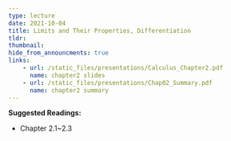 ```yaml
---
type: lecture
date: 2021-10-04
title: Limits and Their Properties, Differentiation
tldr: 
thumbnail: 
hide_from_announcments: true
links: 
    - url: /static_files/presentations/Calculus_Chapter2.pdf
      name: chapter2 slides
    - url: /static_files/presentations/Chap02_Summary.pdf
      name: chapter2 summary
---
```

**Suggested Readings:**
- Chapter 2.1~2.3
